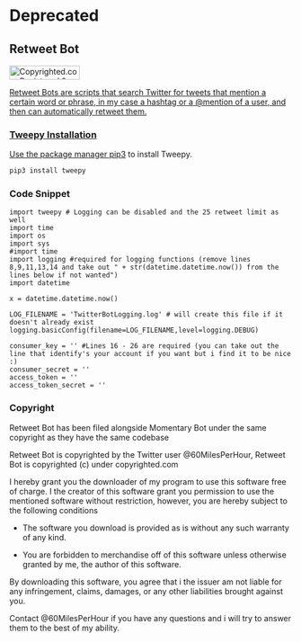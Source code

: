 # Deprecated

## Retweet Bot

<a class="copyrighted-badge" title="Copyrighted.com Registered &amp; Protected" target="_blank" href="https://www.copyrighted.com/work/SDN9EdkW1uqttNJe"><img alt="Copyrighted.com Registered &amp; Protected" border="0" width="125" height="25" srcset="https://static.copyrighted.com/badges/125x25/03_1_2x.png 2x" src="https://static.copyrighted.com/badges/125x25/03_1.png" />

Retweet Bots are scripts that search Twitter for tweets that mention a certain word or phrase, in my case a hashtag or a @mention of a user, and then can automatically retweet them.

### Tweepy Installation

Use the package manager [pip3](https://pypi.org/project/tweepy/) to install Tweepy.

```bash
pip3 install tweepy
```

### Code Snippet

```
import tweepy # Logging can be disabled and the 25 retweet limit as well
import time
import os
import sys
#import time
import logging #required for logging functions (remove lines 8,9,11,13,14 and take out " + str(datetime.datetime.now()) from the lines below if not wanted")
import datetime 

x = datetime.datetime.now()

LOG_FILENAME = 'TwitterBotLogging.log' # will create this file if it doesn't already exist
logging.basicConfig(filename=LOG_FILENAME,level=logging.DEBUG)

consumer_key = '' #Lines 16 - 26 are required (you can take out the line that identify's your account if you want but i find it to be nice :)
consumer_secret = ''
access_token = ''
access_token_secret = ''
```

### Copyright

Retweet Bot has been filed alongside Momentary Bot under the same copyright as they have the same codebase

Retweet Bot is copyrighted by the Twitter user @60MilesPerHour, Retweet Bot is copyrighted (c) under copyrighted.com

I hereby grant you the downloader of my program to use this software free of charge. I the creator of this software grant you permission to use the mentioned software without restriction, however, you are hereby subject to the following conditions

- The software you download is provided as is without any such warranty of any kind. 

- You are forbidden to merchandise off of this software unless otherwise granted by me, the author of this software.

By downloading this software, you agree that i the issuer am not liable for any infringement, claims, damages, or any other liabilities brought against you.

Contact @60MilesPerHour if you have any questions and i will try to answer them to the best of my ability.
